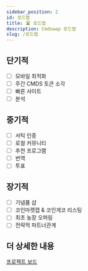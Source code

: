 ```yaml
---
sidebar_position: 2
id: 로드맵
title: 🛣 로드맵
description: Cmdswap 로드맵
slug: /로드맵
---
```


## 단기적

- [ ] 모바일 최적화
- [ ] 주간 CMDS 토큰 소각
- [ ] 빠른 사이트
- [ ] 분석

## 중기적

- [ ] 서틱 인증
- [ ] 로컬 커뮤니티
- [ ] 추천 프로그램
- [ ] 번역
- [ ] 투표

## 장기적

- [ ] 기념품 샵
- [ ] 코인마켓캡 & 코인게코 리스팅
- [ ] 최초 농장 오퍼링
- [ ] 전략적 파트너관계

## 더 상세한 내용

[프로젝트 보드](https://sharing.clickup.com/b/6-49682375-2/board)
